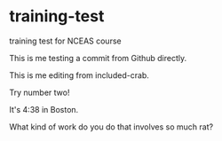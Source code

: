 # training-test
training test for NCEAS course

This is me testing a commit from Github directly.

This is me editing from included-crab.


Try number two!

It's 4:38 in Boston. 


What kind of work do you do that involves so much rat?